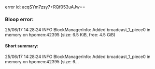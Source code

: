 error id: acqSYm7zsy7+RQf053uAJw==
### Bloop error:

25/06/17 14:28:24 INFO BlockManagerInfo: Added broadcast_1_piece0 in memory on hpomen:42395 (size: 6.5 KiB, free: 4.5 GiB)
#### Short summary: 

25/06/17 14:28:24 INFO BlockManagerInfo: Added broadcast_1_piece0 in memory on hpomen:42395 (size: 6...